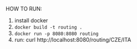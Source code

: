 HOW TO RUN:
1. install docker
2. `docker build -t routing .`
3. `docker run -p 8080:8080 routing`
4. run: curl http://localhost:8080/routing/CZE/ITA 